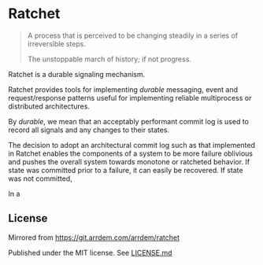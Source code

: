# Ratchet

> A process that is perceived to be changing steadily in a series of irreversible steps.
>
> The unstoppable march of history; if not progress.

Ratchet is a durable signaling mechanism.

Ratchet provides tools for implementing _durable_ messaging, event and request/response patterns useful for implementing reliable multiprocess or distributed architectures.

By _durable_, we mean that an acceptably performant commit log is used to record all signals and any changes to their states.

The decision to adopt an architectural commit log such as that implemented in Ratchet enables the components of a system to be more failure oblivious and pushes the overall system towards monotone or ratcheted behavior. If state was committed prior to a failure, it can easily be recovered. If state was not committed,

In a

## License

Mirrored from https://git.arrdem.com/arrdem/ratchet

Published under the MIT license. See [LICENSE.md](LICENSE.md)
